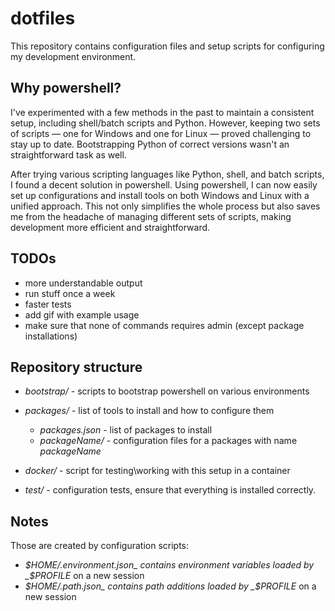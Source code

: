 # dotfiles

This repository contains configuration files and setup scripts for configuring my development environment.

## Why powershell?

I've experimented with a few methods in the past to maintain a consistent setup, including shell/batch scripts
and Python. However, keeping two sets of scripts — one for Windows and one for Linux — proved challenging to stay up to date.
Bootstrapping Python of correct versions wasn't an straightforward task as well.

After trying various scripting languages like Python, shell, and batch scripts, I found a decent solution
in powershell. Using powershell, I can now easily set up configurations and install
tools on both Windows and Linux with a unified approach. This not only simplifies the whole process but also saves me
from the headache of managing different sets of scripts, making development more efficient and straightforward.

## TODOs
* more understandable output
* run stuff once a week
* faster tests
* add gif with example usage
* make sure that none of commands requires admin (except package installations)

## Repository structure

* _bootstrap/_ - scripts to bootstrap powershell on various environments

* _packages/_ - list of tools to install and how to configure them
    * _packages.json_ - list of packages to install
    * _packageName/_ - configuration files for a packages with name _packageName_

* _docker/_ - script for testing\working with this setup in a container

* _test/_ - configuration tests, ensure that everything is installed correctly.

## Notes

Those are created by configuration scripts:
* _$HOME/.environment.json_ contains environment variables loaded by _$PROFILE_ on a new session
* _$HOME/.path.json_ contains path additions loaded by _$PROFILE_ on a new session

